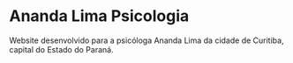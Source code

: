 # Ananda Lima Psicologia

Website desenvolvido para a psicóloga Ananda Lima da cidade de Curitiba, capital do Estado do Paraná.

